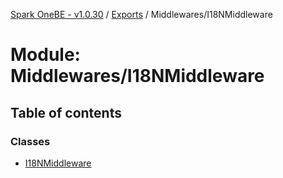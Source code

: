 [Spark OneBE - v1.0.30](../README.md) / [Exports](../modules.md) / Middlewares/I18NMiddleware

# Module: Middlewares/I18NMiddleware

## Table of contents

### Classes

- [I18NMiddleware](../classes/Middlewares_I18NMiddleware.I18NMiddleware.md)
